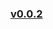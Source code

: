 ### [v0.0.2](https://github.com/littleflute/english/edit/master/voa/learningenglish/Learning%20English%20Broadcast/readme.md)
